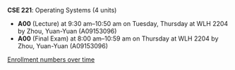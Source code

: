 **CSE 221**: Operating Systems (4 units)

- **A00** (Lecture) at 9:30 am–10:50 am on Tuesday, Thursday at WLH 2204 by Zhou, Yuan-Yuan (A09153096)
- **A00** (Final Exam) at 8:00 am–10:59 am on Thursday at WLH 2204 by Zhou, Yuan-Yuan (A09153096)

[Enrollment numbers over time](./CSE221.tsv)
